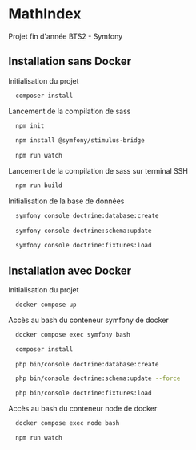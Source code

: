 # MathIndex

Projet fin d'année BTS2 - Symfony 

## Installation sans Docker

Initialisation du projet

```bash
  composer install
```

Lancement de la compilation de sass

```bash
  npm init
  
  npm install @symfony/stimulus-bridge
  
  npm run watch
```

Lancement de la compilation de sass sur terminal SSH

```bash
  npm run build
```

Initialisation de la base de données

```bash
  symfony console doctrine:database:create
  
  symfony console doctrine:schema:update
  
  symfony console doctrine:fixtures:load
```



## Installation avec Docker

Initialisation du projet

```bash
  docker compose up
```

Accès au bash du conteneur symfony de docker

```bash
  docker compose exec symfony bash
```
```bash
  composer install
  
  php bin/console doctrine:database:create

  php bin/console doctrine:schema:update --force

  php bin/console doctrine:fixtures:load
```
Accès au bash du conteneur node de docker

```bash
  docker compose exec node bash
  ```
```bash
  npm run watch
```
